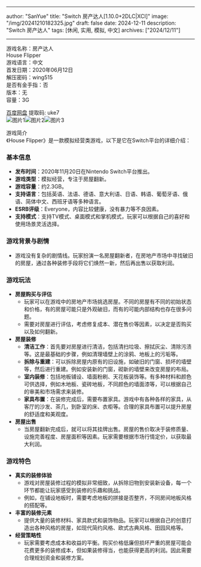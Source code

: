 
---
author: "SanYue"
title: "Switch 房产达人[1.10.0+2DLC|XCI]"
image: "/img/20241210182325.jpg"
draft: false
date: 2024-12-11
description: "Switch 房产达人"
tags: [休闲, 实用, 模拟, 中文]
archives: ["2024/12/11"]

---

游戏名称：房产达人   
House Flipper    
游戏语言：中文  
首发日期：2020年06月12日  
解压密码：wing515  
是否有金手指：否  
版本：无   
容量：3G

[百度网盘](https://pan.baidu.com/s/1tJpOLxL2EYGbxINm2KCKuA) 提取码: uke7  
![图片1](/img/34c0f2.jpg)![图片2](/img/e3a3fb.jpg)![图片3](/img/b1217b.jpg)  

游戏简介  
《House Flipper》是一款模拟经营类游戏，以下是它在Switch平台的详细介绍：

### 基本信息
- **发布时间**：2020年11月20日在Nintendo Switch平台推出。
- **游戏类型**：模拟经营，专注于房屋翻新。
- **游戏容量**：约2.3GB。
- **支持语言**：包括英语、法语、德语、意大利语、日语、韩语、葡萄牙语、俄语、简体中文、西班牙语等多种语言。
- **ESRB评级**：Everyone，内容比较健康，没有暴力等不良因素。
- **支持模式**：支持TV模式、桌面模式和掌机模式，玩家可以根据自己的喜好和使用场景灵活选择。

### 游戏背景与剧情
- 游戏没有复杂的剧情线。玩家扮演一名房屋翻新者，在房地产市场中寻找破旧的房屋，通过各种装修手段将它们焕然一新，然后再出售以获取利润。

### 游戏玩法
- **房屋购买与评估**
    - 玩家可以在游戏中的房地产市场挑选房屋。不同的房屋有不同的初始状态和价格，有的房屋可能只是外观破旧，而有的可能内部结构也存在很多问题。
    - 需要对房屋进行评估，考虑修复成本、潜在售价等因素，以决定是否购买以及如何翻新。
- **房屋装修**
    - **清洁工作**：首先要对房屋进行清洁，包括清扫垃圾、擦拭灰尘、清除污渍等。这是最基础的步骤，例如清理墙壁上的涂鸦、地板上的污垢等。
    - **拆除与重建**：可以拆除房屋内原有的旧设施，如破旧的门窗、损坏的墙壁等，然后进行重建。例如安装新的门窗，砌新的墙壁来改变房屋的布局。
    - **室内装修**：包括地板铺设、墙面粉刷、天花板装饰等。有多种材料和颜色可供选择，例如木地板、瓷砖地板，不同颜色的墙面漆等，可以根据自己的审美和市场需求来装修。
    - **家具布置**：在装修完成后，需要布置家具。游戏中有各种各样的家具，从客厅的沙发、茶几，到卧室的床、衣柜等。合理的家具布置可以提升房屋的舒适度和美观度。
- **房屋出售**
    - 当房屋翻新完成后，就可以将其挂牌出售。房屋的售价取决于装修质量、设施完善程度、房屋面积等因素。玩家需要根据市场行情定价，以获取最大利润。

### 游戏特色
- **真实的装修体验**
    - 游戏对房屋装修过程的模拟非常细致，从拆除旧物到安装新设备，每一个环节都能让玩家感受到装修的乐趣和挑战。
    - 例如，在铺设地板时，需要考虑地板的拼接是否整齐，不同房间地板风格的搭配等。
- **丰富的装修元素**
    - 提供大量的装修材料、家具款式和装饰物品。玩家可以根据自己的创意打造出各种风格的房屋，如现代简约风格、欧式古典风格、田园风格等。
- **经营策略性**
    - 玩家需要考虑成本和收益的平衡。购买价格低廉但损坏严重的房屋可能会花费更多的装修成本，但如果装修得当，也能获得更高的利润。因此需要合理规划资金和装修方案。
